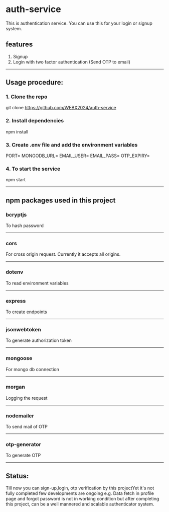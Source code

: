 # auth-service
This is authentication service. You can use this for your login or signup system.

## features
1. Signup
2. Login with two factor authentication (Send OTP to email)

---
## Usage procedure:
### 1. Clone the repo
git clone https://github.com/WEBX2024/auth-service

### 2. Install dependencies

npm install

### 3. Create .env file and add the environment variables

PORT=
MONGODB_URL=
EMAIL_USER=
EMAIL_PASS=
OTP_EXPIRY=

### 4. To start the service
npm start

---
## npm packages used in this project

### bcryptjs
To hash password

---
### cors
For cross origin request. Currently it accepts all origins.

---
### dotenv
To read environment variables

---
### express
To create endpoints

---
### jsonwebtoken
To generate authorization token

---
### mongoose
For mongo db connection

---
### morgan
Logging the request

---
### nodemailer
To send mail of OTP

---
### otp-generator
To generate OTP

---
## Status:
Till now you can sign-up,login, otp verification by this projectYet it's not fully completed few developments are ongoing e.g. Data fetch in profile page and forgot password is not in working condition but after completing this project, can be a well mannered and scalable authenticator system.